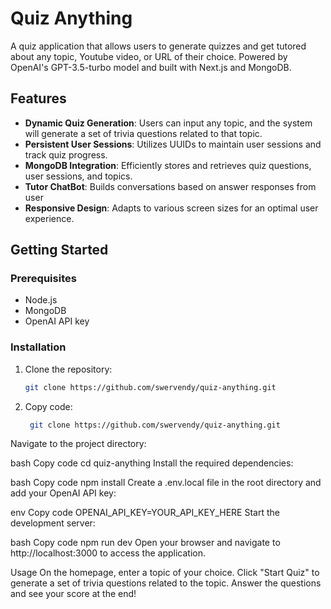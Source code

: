 # Quiz Anything

A quiz application that allows users to generate quizzes and get tutored about any topic, Youtube video, or URL of their choice. Powered by OpenAI's GPT-3.5-turbo model and built with Next.js and MongoDB.

## Features

- **Dynamic Quiz Generation**: Users can input any topic, and the system will generate a set of trivia questions related to that topic.
- **Persistent User Sessions**: Utilizes UUIDs to maintain user sessions and track quiz progress.
- **MongoDB Integration**: Efficiently stores and retrieves quiz questions, user sessions, and topics.
- **Tutor ChatBot**: Builds conversations based on answer responses from user
- **Responsive Design**: Adapts to various screen sizes for an optimal user experience.

## Getting Started

### Prerequisites

- Node.js
- MongoDB
- OpenAI API key

### Installation

1. Clone the repository:
   ```bash
   git clone https://github.com/swervendy/quiz-anything.git

2. Copy code:
   ```bash
    git clone https://github.com/swervendy/quiz-anything.git


Navigate to the project directory:

bash
Copy code
cd quiz-anything
Install the required dependencies:

bash
Copy code
npm install
Create a .env.local file in the root directory and add your OpenAI API key:

env
Copy code
OPENAI_API_KEY=YOUR_API_KEY_HERE
Start the development server:

bash
Copy code
npm run dev
Open your browser and navigate to http://localhost:3000 to access the application.

Usage
On the homepage, enter a topic of your choice.
Click "Start Quiz" to generate a set of trivia questions related to the topic.
Answer the questions and see your score at the end!
